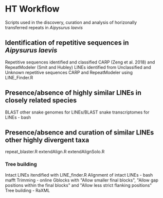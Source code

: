 # HT Workflow
Scripts used in the discovery, curation and analysis of horizonally transferred repeats in _Aipysurus laevis_

## Identification of repetitive sequences in _Aipysurus laevis_
Repetitive sequences identified and classified CARP (Zeng et al. 2018) and RepeatModeler (Smit and Hubley)
LINEs identified from Unclassified and Unknown repetitive sequences CARP and RepeatModeler using LINE_Finder.R

## Presence/absence of highly similar LINEs in closely related species
BLAST other snake genomes for LINEs/BLAST snake transcriptomes for LINEs - bash

## Presence/absence and curation of similar LINEs other highly divergent taxa
repeat_blaster.R
extendAlign.R
extendAlignSolo.R

### Tree building
Intact LINEs itendified with LINE_finder.R
Alignment of intact LINEs - bash mafft
Trimming - online Gblocks with "Allow smaller final blocks", "Allow gap positions within the final blocks" and "Allow less strict flanking positions"
Tree building - RaXML